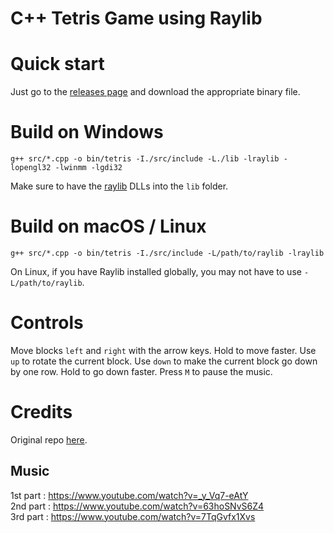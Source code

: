 # C++ Tetris Game using Raylib

# Quick start
Just go to the [releases page](https://github.com/agnlt64/tetris/releases) and download the appropriate binary file. 

# Build on Windows
```console
g++ src/*.cpp -o bin/tetris -I./src/include -L./lib -lraylib -lopengl32 -lwinmm -lgdi32
```
Make sure to have the [raylib](https://github.com/raysan5/raylib) DLLs into the `lib` folder.

# Build on macOS / Linux
```console
g++ src/*.cpp -o bin/tetris -I./src/include -L/path/to/raylib -lraylib
```
On Linux, if you have Raylib installed globally, you may not have to use `-L/path/to/raylib`.

# Controls
Move blocks `left` and `right` with the arrow keys. Hold to move faster. Use `up` to rotate the current block. Use `down` to make the current block go down by one row. Hold to go down faster. Press `M` to pause the music. 

# Credits
Original repo [here](https://github.com/educ8s/Cpp-Tetris-Game-with-raylib).

## Music
1st part : https://www.youtube.com/watch?v=_y_Vq7-eAtY  
2nd part : https://www.youtube.com/watch?v=63hoSNvS6Z4  
3rd part : https://www.youtube.com/watch?v=7TqGvfx1Xvs